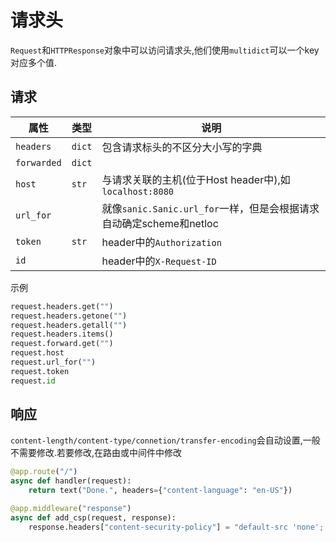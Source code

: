 # 请求头

`Request`和`HTTPResponse`对象中可以访问请求头,他们使用`multidict`可以一个key对应多个值.

## 请求

| 属性        | 类型   | 说明                                                         |
| ----------- | ------ | ------------------------------------------------------------ |
| `headers`   | `dict` | 包含请求标头的不区分大小写的字典                             |
| `forwarded` | `dict` |                                                              |
| `host`      | `str`  | 与请求关联的主机(位于Host header中),如`localhost:8080`       |
| `url_for`   |        | 就像`sanic.Sanic.url_for`一样，但是会根据请求自动确定scheme和netloc |
| `token`     | `str`  | header中的`Authorization`                                    |
| `id`        |        | header中的`X-Request-ID`                                     |


示例
```python
request.headers.get("")
request.headers.getone("")
request.headers.getall("")
request.headers.items()
request.forward.get("")
request.host
request.url_for("")
request.token
request.id
```

## 响应

`content-length/content-type/connetion/transfer-encoding`会自动设置,一般不需要修改.若要修改,在路由或中间件中修改

```python
@app.route("/")
async def handler(request):
    return text("Done.", headers={"content-language": "en-US"})

@app.middleware("response")
async def add_csp(request, response):
    response.headers["content-security-policy"] = "default-src 'none'; script-src 'self'; connect-src 'self'; img-src 'self'; style-src 'self';base-uri 'self';form-action 'self'"

```

